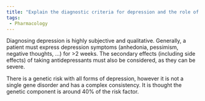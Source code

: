 ```yaml
---
title: "Explain the diagnostic criteria for depression and the role of genetic risk in its development."
tags:
 - Pharmacology
---
```

Diagnosing depression is highly subjective and qualitative. Generally, a patient must express depression symptoms (anhedonia, pessimism, negative thoughts, …) for >2 weeks. The secondary effects (including side effects) of taking antidepressants must also be considered, as they can be severe. 

There is a genetic risk with all forms of depression, however it is not a single gene disorder and has a complex consistency. It is thought the genetic component is around 40% of the risk factor. 
